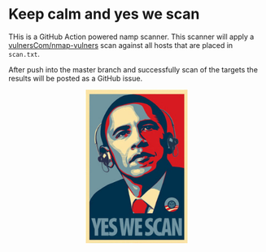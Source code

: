 # Keep calm and yes we scan

THis is a GitHub Action powered namp scanner. This scanner will apply a [vulnersCom/nmap-vulners](https://github.com/vulnersCom/nmap-vulners) scan against all hosts that are placed in `scan.txt`. 

After push into the master branch and successfully scan of the targets the results will be posted as a GitHub issue.



<p align="center">
<img width="200" src="/static/yws.jpg">
</p>
